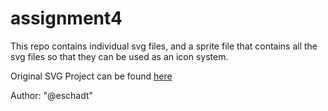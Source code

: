# assignment4

This repo contains individual svg files, and a sprite file that contains all the svg files so that they can be used as an icon system.

Original SVG Project can be found [here](https://cims.nyu.edu/~eas764/380/hw2/assignment2.html)

Author: "@eschadt"
